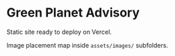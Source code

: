 # Green Planet Advisory

Static site ready to deploy on Vercel.

Image placement map inside `assets/images/` subfolders.
